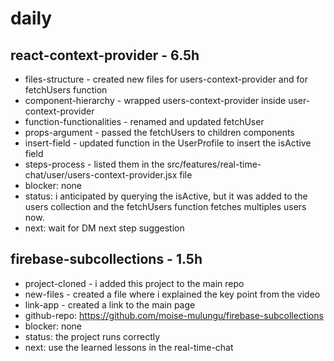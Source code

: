 # daily

## react-context-provider - 6.5h
* files-structure - created new files for users-context-provider and for fetchUsers function
* component-hierarchy - wrapped users-context-provider inside user-context-provider
* function-functionalities - renamed and updated fetchUser
* props-argument - passed the fetchUsers to children components
* insert-field - updated function in the UserProfile to insert the isActive field
* steps-process - listed them in the src/features/real-time-chat/user/users-context-provider.jsx file
* blocker: none
* status: i anticipated by querying the isActive, but it was added to the users collection and the fetchUsers function fetches multiples users now.
* next: wait for DM next step suggestion 

## firebase-subcollections - 1.5h
* project-cloned - i added this project to the main repo
* new-files - created a file where i explained the key point from the video
* link-app - created a link to the main page
* github-repo: https://github.com/moise-mulungu/firebase-subcollections
* blocker: none
* status: the project runs correctly
* next: use the learned lessons in the real-time-chat